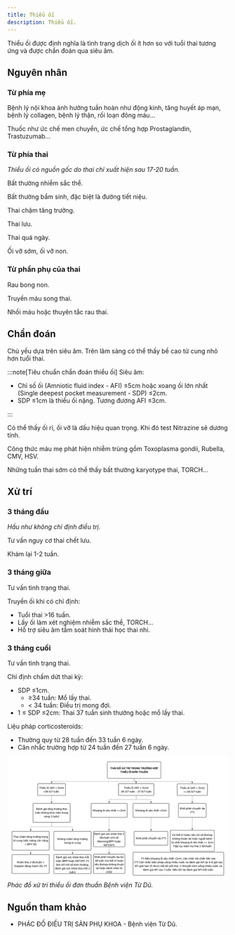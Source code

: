 ```yaml
---
title: Thiểu ối
description: Thiểu ối.
---
```


Thiểu ối được định nghĩa là tình trạng dịch ối ít hơn so với tuổi thai tương ứng và được chẩn đoán qua siêu âm.

## Nguyên nhân

### Từ phía mẹ

Bệnh lý nội khoa ảnh hưởng tuần hoàn như động kinh, tăng huyết áp mạn, bệnh lý collagen, bệnh lý thận, rối loạn đông máu...

Thuốc như ức chế men chuyển, ức chế tổng hợp Prostaglandin, Trastuzumab...

### Từ phía thai

_Thiểu ối có nguồn gốc do thai chỉ xuất hiện sau 17-20 tuần._

Bất thường nhiễm sắc thể.

Bất thường bẩm sinh, đặc biệt là đường tiết niệu.

Thai chậm tăng trưởng.

Thai lưu.

Thai quá ngày.

Ối vỡ sớm, ối vỡ non.

### Từ phần phụ của thai

Rau bong non.

Truyền máu song thai.

Nhồi máu hoặc thuyên tắc rau thai.

## Chẩn đoán

Chủ yếu dựa trên siêu âm. Trên lâm sàng có thể thấy bề cao tử cung nhỏ hơn tuổi thai.

:::note[Tiêu chuẩn chẩn đoán thiểu ối]
Siêu âm:

- Chỉ số ối (Amniotic fluid index - AFI) ≤5cm hoặc xoang ối lớn nhất (Single deepest pocket measurement - SDP) ≤2cm.
- SDP ≤1cm là thiểu ối nặng. Tương đương AFI ≤3cm.

:::

Có thể thấy ối rỉ, ối vỡ là dấu hiệu quan trọng. Khi đó test Nitrazine sẽ dương tính.

Công thức máu mẹ phát hiện nhiễm trùng gồm Toxoplasma gondii, Rubella, CMV, HSV.

Những tuần thai sớm có thể thấy bất thường karyotype thai, TORCH...

## Xử trí

### 3 tháng đầu

_Hầu như không chỉ định điều trị._

Tư vấn nguy cơ thai chết lưu.

Khám lại 1-2 tuần.

### 3 tháng giữa

Tư vấn tình trạng thai.

Truyền ối khi có chỉ định:

- Tuổi thai >16 tuần.
- Lấy ối làm xét nghiệm nhiễm sắc thể, TORCH...
- Hỗ trợ siêu âm tầm soát hình thái học thai nhi.

### 3 tháng cuối

Tư vấn tình trạng thai.

Chỉ định chấm dứt thai kỳ:

- SDP ≤1cm.
  - ≥34 tuần: Mổ lấy thai.
  - &lt; 34 tuần: Điều trị mong đợi.
- 1 ≤ SDP ≤2cm: Thai 37 tuần sinh thường hoặc mổ lấy thai.

Liệu pháp corticosteroids:

- Thường quy từ 28 tuần đến 33 tuần 6 ngày.
- Cân nhắc trường hợp từ 24 tuần đến 27 tuần 6 ngày.

![Phác đồ xử trí thiểu ối đơn thuần bệnh viện Từ Dũ](../../../assets/san-khoa/thieu-oi/phac-do-xu-tri-thieu-oi-don-thuan.png)
_Phác đồ xử trí thiểu ối đơn thuần Bệnh viện Từ Dũ._

## Nguồn tham khảo

- PHÁC ĐỒ ĐIỀU TRỊ SẢN PHỤ KHOA - Bệnh viện Từ Dũ.
